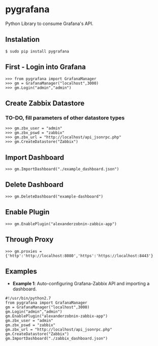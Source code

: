 # pygrafana

Python Library to consume Grafana's API.


## Instalation
```
$ sudo pip install pygrafana
```

## First - Login into Grafana

```
>>> from pygrafana import GrafanaManager
>>> gm = GrafanaManager("localhost",3000)
>>> gm.Login("admin","admin")
```

## Create Zabbix Datastore

### TO-DO, fill parameters of other datastore types

```
>>> gm.zbx_user = "admin"
>>> gm.zbx_pswd = "zabbix"
>>> gm.zbx_url = "http://localhost/api_jsonrpc.php"
>>> gm.CreateDatastore("Zabbix")
```

## Import Dashboard

```
>>> gm.ImportDashboard("./example_dashboard.json")
```


## Delete Dashboard
```
>>> gm.DeleteDashboard("example-dashboard")
```


## Enable Plugin

```
>>> gm.EnablePlugin("alexanderzobnin-zabbix-app")
```

## Through Proxy

```
>>> gm.proxies = {'http':'http://localhost:8080','https':'https://localhost:8443'}
```

## Examples

- **Example 1**: Auto-configuring Grafana-Zabbix API and importing a dashboard.
```
#!/usr/bin/python2.7
from pygrafana import GrafanaManager
gm = GrafanaManager("localhost",3000)
gm.Login("admin","admin")
gm.EnablePlugin("alexanderzobnin-zabbix-app")
gm.zbx_user = "admin"
gm.zbx_pswd = "zabbix"
gm.zbx_url = "http://localhost/api_jsonrpc.php"
gm.CreateDatastore("Zabbix")
gm.ImportDashboard("./zabbix_dashboard.json")
```

